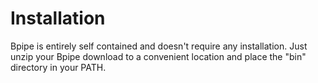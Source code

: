 # Installation #

Bpipe is entirely self contained and doesn't require any installation.   Just unzip your Bpipe download to a convenient location and place the "bin" directory in your PATH.